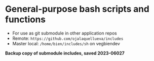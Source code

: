 # General-purpose bash scripts and functions

* For use as git submodule in other application repos
* Remote: `https://github.com/ojalaquellueva/includes`
* Master local: `/home/bien/includes/sh` on vegbiendev

**Backup copy of submodule includes, saved 2023-06027**
